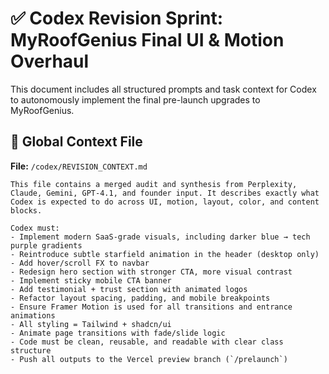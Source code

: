 # ✅ Codex Revision Sprint: MyRoofGenius Final UI & Motion Overhaul

This document includes all structured prompts and task context for Codex to autonomously implement the final pre-launch upgrades to MyRoofGenius.

## 🧠 Global Context File
**File:** `/codex/REVISION_CONTEXT.md`

```
This file contains a merged audit and synthesis from Perplexity, Claude, Gemini, GPT-4.1, and founder input. It describes exactly what Codex is expected to do across UI, motion, layout, color, and content blocks.

Codex must:
- Implement modern SaaS-grade visuals, including darker blue → tech purple gradients
- Reintroduce subtle starfield animation in the header (desktop only)
- Add hover/scroll FX to navbar
- Redesign hero section with stronger CTA, more visual contrast
- Implement sticky mobile CTA banner
- Add testimonial + trust section with animated logos
- Refactor layout spacing, padding, and mobile breakpoints
- Ensure Framer Motion is used for all transitions and entrance animations
- All styling = Tailwind + shadcn/ui
- Animate page transitions with fade/slide logic
- Code must be clean, reusable, and readable with clear class structure
- Push all outputs to the Vercel preview branch (`/prelaunch`)